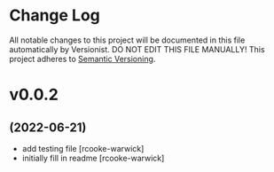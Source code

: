 # Change Log

All notable changes to this project will be documented in this file
automatically by Versionist. DO NOT EDIT THIS FILE MANUALLY!
This project adheres to [Semantic Versioning](http://semver.org/).

# v0.0.2
## (2022-06-21)

* add testing file [rcooke-warwick]
* initially fill in readme [rcooke-warwick]
